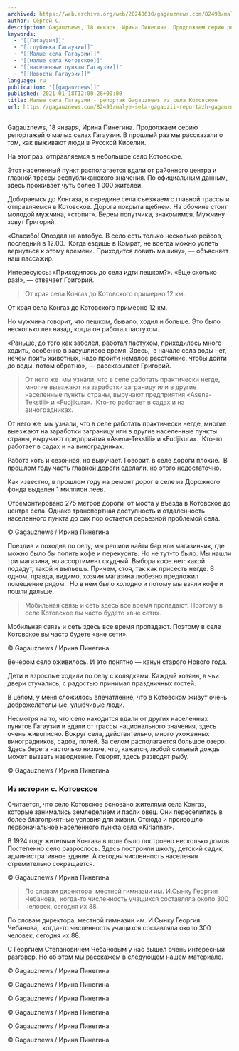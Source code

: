 ```yaml
---
archived: https://web.archive.org/web/20240630/gagauznews.com/82493/malye-sela-gagauzii-reportazh-gagauznews-iz-sela-kotovskoe.html
author: Сергей С.
description: Gagauznews, 18 января, Ирина Пинегина. Продолжаем серию репортажей о малых селах Гагаузии. В прошлый раз мы рассказали о том, как выживают люди в Русской Киселии. На этот раз  отправляемся в небольшое село Котовское. Этот населенный пункт располагается вдали от районного центра и главной трассы республиканского значения. По официальным данным, здесь проживает чуть более 1 000 жителей. Добираемся до Конгаза, в середине села съезжаем с главной трассы и отправляемся в Котовское. Дорога покрыта щебнем. На обочине стоит молодой мужчина, «стопит». Берем попутчика, знакомимся. Мужчину зовут Григорий. «Спасибо! Опоздал на автобус. В село есть только несколько рейсов, последний в 12.00.  Когда ездишь […]
keywords:
  - "[[Гагаузия]]"
  - "[[глубинка Гагаузии]]"
  - "[[Малые села Гагаузии]]"
  - "[[малые села Котовское]]"
  - "[[населенные пункты Гагаузии]]"
  - "[[Новости Гагаузии]]"
language: ru
publication: "[[gagauznews]]"
published: 2021-01-18T12:00:26+00:00
title: Малые села Гагаузии - репортаж Gagauznews из села Котовское
url: https://gagauznews.com/82493/malye-sela-gagauzii-reportazh-gagauznews-iz-sela-kotovskoe.html
---
```


Gagauznews, 18 января, Ирина Пинегина. Продолжаем серию репортажей о малых селах Гагаузии. В прошлый раз мы рассказали о том, как выживают люди в Русской Киселии.

На этот раз  отправляемся в небольшое село Котовское.

Этот населенный пункт располагается вдали от районного центра и главной трассы республиканского значения. По официальным данным, здесь проживает чуть более 1 000 жителей.



Добираемся до Конгаза, в середине села съезжаем с главной трассы и отправляемся в Котовское. Дорога покрыта щебнем. На обочине стоит молодой мужчина, «стопит». Берем попутчика, знакомимся. Мужчину зовут Григорий.

«Спасибо! Опоздал на автобус. В село есть только несколько рейсов, последний в 12.00.  Когда ездишь в Комрат, не всегда можно успеть вернуться к этому времени. Приходится ловить машину», — объясняет наш пассажир.

Интересуюсь: «Приходилось до села идти пешком?». «Еще сколько раз!», — отвечает Григорий.

> От края села Конгаз до Котовского примерно 12 км.

От края села Конгаз до Котовского примерно 12 км.

Но мужчина говорит, что пешком, бывало, ходил и больше. Это было несколько лет назад, когда он работал пастухом.

«Раньше, до того как заболел, работал пастухом, приходилось много ходить, особенно в засушливое время. Здесь,  в начале села воды нет, нечем поить животных, надо пройти немалое расстояние, чтобы дойти до воды, потом обратно», — рассказывает Григорий.



> От него же  мы узнали, что в селе работать практически негде, многие выезжают на заработки заграницу или в другие населенные пункты страны, выручают предприятия «Asena-Tekstili» и «Fudjikura».  Кто-то работает в садах и на виноградниках.

От него же  мы узнали, что в селе работать практически негде, многие выезжают на заработки заграницу или в другие населенные пункты страны, выручают предприятия «Asena-Tekstili» и «Fudjikura».  Кто-то работает в садах и на виноградниках.

Работа хоть и сезонная, но выручает. Говорит, в селе дороги плохие.  В прошлом году часть главной дороги сделали, но этого недостаточно.

Как известно, в прошлом году на ремонт дорог в селе из Дорожного фонда выделен 1 миллион леев.

Отремонтировано 275 метров дороги  от моста у въезда в Котовское до центра села. Однако транспортная доступность и отдаленность населенного пункта до сих пор остается серьезной проблемой села.

© Gagauznews / Ирина Пинегина

Поездив и походив по селу, мы решили найти бар или магазинчик, где можно было бы попить кофе и перекусить. Но не тут-то было. Мы нашли три магазина, но ассортимент скудный. Выбора кофе нет: какой подадут, такой и выпьешь. Причем, стоя, так как присесть негде. В одном, правда, видимо, хозяин магазина любезно предложил помещение рядом.  Но в нем было холодно и потому мы взяли кофе и пошли дальше.

> Мобильная связь и сеть здесь все время пропадают. Поэтому в селе Котовское вы часто будете «вне сети».

Мобильная связь и сеть здесь все время пропадают. Поэтому в селе Котовское вы часто будете «вне сети».

© Gagauznews / Ирина Пинегина

Вечером село оживилось. И это понятно — канун старого Нового года.

Дети и взрослые ходили по селу с колядками. Каждый хозяин, в чьи двери стучались, с радостью принимал праздничных гостей.

В целом, у меня сложилось впечатление, что в Котовском живут очень доброжелательные, улыбчивые люди.

Несмотря на то, что село находится вдали от других населенных пунктов Гагаузии и вдали от трассы национального значения, здесь очень живописно. Вокруг села, действительно, много ухоженных виноградников, садов, полей. За селом располагается большое озеро. Здесь берега настолько низкие, что, кажется, любой сильный дождь может вызвать наводнение. Говорят, здесь разводят рыбу.



© Gagauznews / Ирина Пинегина

### Из истории с. Котовское

Считается, что село Котовское основано жителями села Конгаз, которые занимались земледелием и пасли овец. Они переселились в более благоприятные условия для жизни. Отсюда и произошло первоначальное населенного пункта села «Kirlannar».

В 1924 году жителями Конгаза в поле было построено несколько домов. Постепенно село разрослось. Здесь построили школу, детский садик, административное здание. А сегодня численность населения стремительно сокращается.

© Gagauznews / Ирина Пинегина

> По словам директора  местной гимназии им. И.Сынку Георгия Чебанова,  когда-то численность учащихся составляла около 300 человек, сегодня их 88.

По словам директора  местной гимназии им. И.Сынку Георгия Чебанова,  когда-то численность учащихся составляла около 300 человек, сегодня их 88.

С Георгием Степановичем Чебановым у нас вышел очень интересный разговор. Но об этом мы расскажем в следующем нашем материале.

© Gagauznews / Ирина Пинегина

© Gagauznews / Ирина Пинегина

© Gagauznews / Ирина Пинегина

© Gagauznews / Ирина Пинегина

© Gagauznews / Ирина Пинегина

© Gagauznews / Ирина Пинегина
